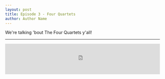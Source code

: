 ```yaml
---
layout: post
title: Episode 3 - Four Quartets
author: Author Name
---
```


We're talking 'bout The Four Quartets y'all!

----- 

<iframe src="https://www.podbean.com/media/player/e7exm-6ca493?from=yiiadmin&skin=1&btn-skin=103&share=1&fonts=Helvetica&auto=0&download=0&rtl=0" scrolling="no" data-name="pb-iframe-player" frameborder="0" width="100%" height="100"></iframe>
